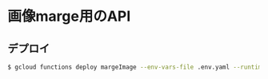 # 画像marge用のAPI

## デプロイ

```zsh
$ gcloud functions deploy margeImage --env-vars-file .env.yaml --runtime nodejs16 --trigger-http --allow-unauthenticated --region asia-northeast1
```